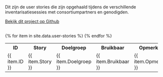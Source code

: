 ---
---
Dit zijn de user stories die zijn opgehaald tijdens de verschillende inventarisatiesessies met consortiumpartners en genodigden.

<a href="https://github.com/algoritmeregister/algoritmeregister-metadata-standaard">Bekijk dit project op Github</a>

<br>
<table>
    <tr>
        <th>ID</th>
        <th>Story</th>
        <th>Doelgroep</th>
        <th>Bruikbaar</th>
        <th>Opmerkingen</th>
        <th>Prototype</th>
    </tr>
    {% for item in site.data.user-stories %}
    <tr>
        <td>{{ item.ID }}</td>
        <td>{{ item.Story }}</td>
        <td>{{ item.Doelgroep }}</td>
        <td>{{ item.Bruikbaar }}</td>
        <td>{{ item.Opmerkingen }}</td>
        <td>{{ item.Prototype }}</td>
    </tr>
    {% endfor %}
</table>
